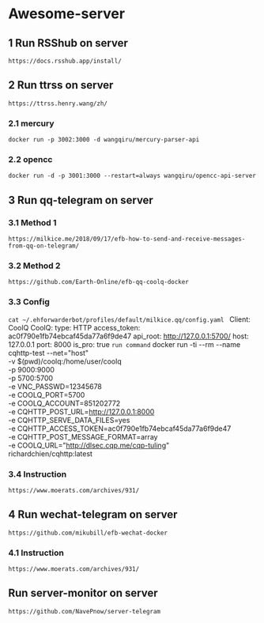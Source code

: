 # Awesome-server
## 1 Run RSShub on server
`https://docs.rsshub.app/install/`
## 2 Run ttrss on server
`https://ttrss.henry.wang/zh/
`
### 2.1 mercury
`docker run -p 3002:3000 -d wangqiru/mercury-parser-api`

### 2.2 opencc
`docker run -d -p 3001:3000 --restart=always wangqiru/opencc-api-server`

## 3 Run qq-telegram on server
### 3.1 Method 1
`https://milkice.me/2018/09/17/efb-how-to-send-and-receive-messages-from-qq-on-telegram/`
### 3.2 Method 2
`https://github.com/Earth-Online/efb-qq-coolq-docker`
### 3.3 Config
`cat ~/.ehforwarderbot/profiles/default/milkice.qq/config.yaml `
Client: CoolQ
CoolQ:
        type: HTTP
        access_token: ac0f790e1fb74ebcaf45da77a6f9de47
        api_root: http://127.0.0.1:5700/
        host: 127.0.0.1
        port: 8000
        is_pro: true
`run command`
docker run -ti --rm --name cqhttp-test --net="host" \
     -v $(pwd)/coolq:/home/user/coolq      \
     -p 9000:9000                          \
     -p 5700:5700                          \
     -e VNC_PASSWD=12345678                \
     -e COOLQ_PORT=5700                    \
     -e COOLQ_ACCOUNT=851202772              \
     -e CQHTTP_POST_URL=http://127.0.0.1:8000    \
     -e CQHTTP_SERVE_DATA_FILES=yes       \
     -e CQHTTP_ACCESS_TOKEN=ac0f790e1fb74ebcaf45da77a6f9de47  \
     -e CQHTTP_POST_MESSAGE_FORMAT=array   \
     -e COOLQ_URL="http://dlsec.cqp.me/cqp-tuling"   \
     richardchien/cqhttp:latest

### 3.4 Instruction
`https://www.moerats.com/archives/931/`

## 4 Run wechat-telegram on server
`https://github.com/mikubill/efb-wechat-docker`

### 4.1 Instruction
`https://www.moerats.com/archives/931/`

## Run server-monitor on server
`https://github.com/NavePnow/server-telegram`


